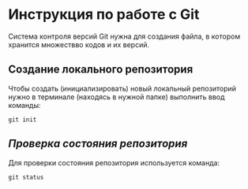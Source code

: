 # **Инструкция по работе с Git**

Система контроля версий Git нужна для создания файла, в котором хранится множествво кодов и их версий.

## Создание локального репозитория

Чтобы создать (инициализировать) новый локальный репозиторий нужно в терминале (находясь в нужной папке) выполнить ввод команды:

    git init

## *Проверка состояния репозитория*

Для проверки состояния репозитория используется команда:

    git status